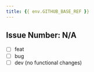```yaml
---
title: {{ env.GITHUB_BASE_REF }}
---
```

<!--TODO does env need to be changed?-->

<!-- uncomment line below if change is breaking -->
<!-- ## CHANGE IS BREAKING -->
## Issue Number: N/A

- [ ] feat
- [ ] bug
- [ ] dev (no functional changes)

<!-- Description Below -->
